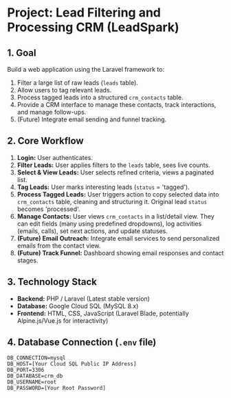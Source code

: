 # Project: Lead Filtering and Processing CRM (LeadSpark)

## 1. Goal

Build a web application using the Laravel framework to:
1.  Filter a large list of raw leads (`leads` table).
2.  Allow users to tag relevant leads.
3.  Process tagged leads into a structured `crm_contacts` table.
4.  Provide a CRM interface to manage these contacts, track interactions, and manage follow-ups.
5.  (Future) Integrate email sending and funnel tracking.

## 2. Core Workflow

1.  **Login:** User authenticates.
2.  **Filter Leads:** User applies filters to the `leads` table, sees live counts.
3.  **Select & View Leads:** User selects refined criteria, views a paginated list.
4.  **Tag Leads:** User marks interesting leads (`status` = 'tagged').
5.  **Process Tagged Leads:** User triggers action to copy selected data into `crm_contacts` table, cleaning and structuring it. Original lead `status` becomes 'processed'.
6.  **Manage Contacts:** User views `crm_contacts` in a list/detail view. They can edit fields (many using predefined dropdowns), log activities (emails, calls), set next actions, and update statuses.
7.  **(Future) Email Outreach:** Integrate email services to send personalized emails from the contact view.
8.  **(Future) Track Funnel:** Dashboard showing email responses and contact stages.

## 3. Technology Stack

* **Backend:** PHP / Laravel (Latest stable version)
* **Database:** Google Cloud SQL (MySQL 8.x)
* **Frontend:** HTML, CSS, JavaScript (Laravel Blade, potentially Alpine.js/Vue.js for interactivity)

## 4. Database Connection (`.env` file)

```dotenv
DB_CONNECTION=mysql
DB_HOST=[Your Cloud SQL Public IP Address]
DB_PORT=3306
DB_DATABASE=crm_db
DB_USERNAME=root
DB_PASSWORD=[Your Root Password]